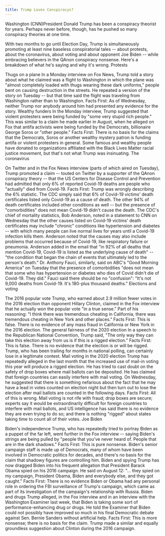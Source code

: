 ```yaml
---
title: Trump Loves Conspiracys?
---
```


Washington (CNN)President Donald Trump has been a conspiracy theorist for years. Perhaps never before, though, has he pushed so many conspiracy theories at one time.

With two months to go until Election Day, Trump is simultaneously promoting at least nine baseless conspiratorial tales -- about protests, about the coronavirus, about voting and about opponent Joe Biden -- while embracing believers in the QAnon conspiracy nonsense.
Here's a breakdown of what he's saying and why it's wrong.
Protests

Thugs on a plane
In a Monday interview on Fox News, Trump told a story about what he claimed was a flight to Washington in which the plane was "almost completely loaded with thugs wearing these dark uniforms," people bent on causing destruction in the streets.
He repeated a version of the story on Tuesday -- but that time said the flight was traveling from Washington rather than to Washington.
Facts First: As of Wednesday, neither Trump nor anybody around him had presented any evidence for the story.
Wealthy funders
In the Monday interview, Trump suggested that violent protesters were being funded by "some very stupid rich people." This was similar to a claim he made earlier in August, when he alleged on Fox that antifa activists were being funded by the Democrats, billionaire George Soros or "other people."
Facts First: There is no basis for the claims that the Democrats, Soros or another wealthy mystery patron is funding antifa or violent protesters in general.
Some famous and wealthy people have donated to organizations affiliated with the Black Lives Matter racial justice movement, but that's not what Trump was insinuating.
The coronavirus

On Twitter and in the Fox News interview (parts of which aired on Tuesday), Trump promoted a claim -- touted on Twitter by a supporter of the QAnon conspiracy theory -- that the US Centers for Disease Control and Prevention had admitted that only 6% of reported Covid-19 deaths are people who "actually" died from Covid-19.
Facts First: Trump was wrongly describing the 6% statistic. The CDC simply said that 6% of Covid-19 victims' death certificates listed only Covid-19 as a cause of death. The other 94% of death certificates included other conditions as well -- but the presence of "comorbidities" does not mean Covid-19 didn't cause the death.
The CDC's chief of mortality statistics, Bob Anderson, noted in a statement to CNN on Wednesday that the other causes listed on Covid-19 victims' death certificates may include "chronic" conditions like hypertension and diabetes -- with which many people can live normal lives for years until a Covid-19 infection kills them. Anderson noted that the causes may also include problems that occurred because of Covid-19, like respiratory failure or pneumonia.
Anderson added in the email that "in 92% of all deaths that mention Covid-19, Covid-19 is listed as the underlying cause of death" -- "the condition that began the chain of events that ultimately led to the person's death."
Dr. Anthony Fauci, similarly, said on ABC's "Good Morning America" on Tuesday that the presence of comorbidities "does not mean that some who has hypertension or diabetes who dies of Covid didn't die of Covid-19. They did." Fauci said there should be no "confusion": "It's not 9,000 deaths from Covid-19. It's 180-plus thousand deaths."
Elections and voting

The 2016 popular vote
Trump, who earned about 2.9 million fewer votes in the 2016 election than opponent Hillary Clinton, claimed in the Fox interview that he actually won the popular vote "in a true sense." Part of his reasoning: "I think there was tremendous cheating in California, there was tremendous cheating in New York and other places."
Facts First: This is false. There is no evidence of any mass fraud in California or New York in the 2016 election.
The general fairness of the 2020 election
In a speech to the Republican National Convention, Trump said, "The only way they can take this election away from us is if this is a rigged election."
Facts First: This is false. There is no evidence that the election is or will be rigged. Trump, who has been trailing for months in national polling, can certainly lose in a legitimate contest.
Mail voting in the 2020 election
Trump has repeatedly alleged in the last month that the increased use of mail-in voting this year will produce a rigged election.
He has tried to cast doubt on the safety of drop boxes where mail ballots can be deposited. He has claimed that foreign countries can easily interfere with mail voting. On Wednesday, he suggested that there is something nefarious about the fact that he may have a lead in votes counted on election night but then turn out to lose the election after mail ballots are counted in the following days.
Facts First: All of this is wrong. Mail voting is not rife with fraud; drop boxes are secure; experts say it would be extraordinarily difficult for foreign countries to interfere with mail ballots, and US intelligence has said there is no evidence they are even trying to do so; and there is nothing "rigged" about states taking time to count all of their votes.
Joe Biden

Biden's independence
Trump, who has repeatedly tried to portray Biden as a puppet of the far left, went further in the Fox interview -- saying Biden's strings are being pulled by "people that you've never heard of. People that are in the dark shadows."
Facts First: This is pure nonsense. Biden's senior campaign staff is made up of Democrats, many of whom have been involved in Democratic politics for decades, and there's no basis for the claim that shadowy figures are controlling him.
Biden and spying
Trump has now dragged Biden into his frequent allegation that President Barack Obama spied on his 2016 campaign. He said on August 12: "... they spied on my campaign, President Obama, Biden and everybody else, and they got caught."
Facts First: There is no evidence Biden or Obama had any personal role in ordering the FBI surveillance of Trump's campaign, which came as part of its investigation of the campaign's relationship with Russia.
Biden and drugs
Trump alleged, in the Fox interview and in an interview with the Washington Examiner last week, that Biden is taking some sort of performance-enhancing drug or drugs. He told the Examiner that Biden could not possibly have improved so much in his final Democratic debate against Sen. Bernie Sanders without artificial help.
Facts First: This is more nonsense; there is no basis for the claim. Trump made a similar and equally groundless suggestion about Clinton during the 2016 campaign.
